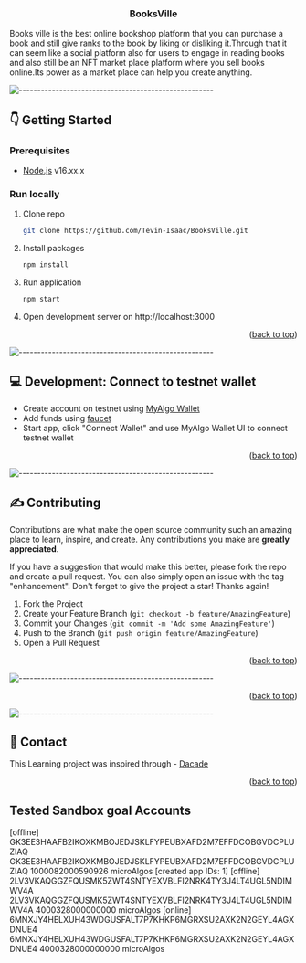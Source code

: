 

<h3 align="center">BooksVille</h3>

</div>
Books ville is the best online bookshop platform that you can purchase a book and still give ranks to the book by liking or disliking it.Through that it can seem like a social platform also for users to engage in reading books and also still be an NFT market place platform where you sell books online.Its power as a market place can help you create anything.

![-----------------------------------------------------](https://raw.githubusercontent.com/andreasbm/readme/master/assets/lines/cloudy.png)

<!-- GETTING STARTED -->

## :point_down: Getting Started

### Prerequisites

- [Node.js](https://nodejs.org/en/) v16.xx.x

### Run locally

1. Clone repo
   ```sh
   git clone https://github.com/Tevin-Isaac/BooksVille.git
   ```

2. Install packages
   ```sh
   npm install
   ```
3. Run application
   ```sh
   npm start
   ```
4. Open development server on http://localhost:3000

<p align="right">(<a href="#top">back to top</a>)</p>


![-----------------------------------------------------](https://raw.githubusercontent.com/andreasbm/readme/master/assets/lines/cloudy.png)

## :computer: Development: Connect to testnet wallet
- Create account on testnet using [MyAlgo Wallet](https://wallet.myalgo.com/)
- Add funds using [faucet](https://bank.testnet.algorand.network/)
- Start app, click "Connect Wallet" and use MyAlgo Wallet UI to connect testnet wallet


<p align="right">(<a href="#top">back to top</a>)</p>


![-----------------------------------------------------](https://raw.githubusercontent.com/andreasbm/readme/master/assets/lines/cloudy.png)


<!-- CONTRIBUTING -->

## :writing_hand: Contributing

Contributions are what make the open source community such an amazing place to learn, inspire, and create. Any
contributions you make are **greatly appreciated**.

If you have a suggestion that would make this better, please fork the repo and create a pull request. You can also
simply open an issue with the tag "enhancement". Don't forget to give the project a star! Thanks again!

1. Fork the Project
2. Create your Feature Branch (`git checkout -b feature/AmazingFeature`)
3. Commit your Changes (`git commit -m 'Add some AmazingFeature'`)
4. Push to the Branch (`git push origin feature/AmazingFeature`)
5. Open a Pull Request

<p align="right">(<a href="#top">back to top</a>)</p>


![-----------------------------------------------------](https://raw.githubusercontent.com/andreasbm/readme/master/assets/lines/cloudy.png)




<p align="right">(<a href="#top">back to top</a>)</p>



![-----------------------------------------------------](https://raw.githubusercontent.com/andreasbm/readme/master/assets/lines/cloudy.png)

<!-- CONTACT -->

## :iphone: Contact

This  Learning project was inspired through  - [Dacade](https://dacade.org/communities/algorand/courses/algorand-101/challenges/b72ad614-e882-4534-841b-92fc6792b9b8)

<p align="right">(<a href="#top">back to top</a>)</p>




<!-- MARKDOWN LINKS & IMAGES -->
<!-- https://www.markdownguide.org/basic-syntax/#reference-style-links -->

[contributors-shield]: https://img.shields.io/github/contributors/dacadeorg/algorand-react-marketplace.svg?style=for-the-badge

[contributors-url]: https://github.com/dacadeorg/algorand-react-marketplace/graphs/contributors

[forks-shield]: https://img.shields.io/github/forks/dacadeorg/algorand-react-marketplace.svg?style=for-the-badge

[forks-url]: https://github.com/dacadeorg/algorand-react-marketplace/network/members

[stars-shield]: https://img.shields.io/github/stars/dacadeorg/algorand-react-marketplace.svg?style=for-the-badge

[stars-url]: https://github.com/dacadeorg/algorand-react-marketplace/stargazers

[issues-shield]: https://img.shields.io/github/issues/dacadeorg/algorand-react-marketplace.svg?style=for-the-badge

[issues-url]: https://github.com/dacadeorg/algorand-react-marketplace/issues

[license-shield]: https://img.shields.io/github/license/dacadeorg/algorand-react-marketplace.svg?style=for-the-badge



[product-screenshot]: ./README/images/shot1.png

[product-screenshot-2]: ./README/images/shot2.png

## Tested Sandbox goal  Accounts
[offline]       GK3EE3HAAFB2IKOXKMBOJEDJSKLFYPEUBXAFD2M7EFFDCOBGVDCPLUZIAQ      GK3EE3HAAFB2IKOXKMBOJEDJSKLFYPEUBXAFD2M7EFFDCOBGVDCPLUZIAQ    1000082000590926 microAlgos     [created app IDs: 1]
[offline]       2LV3VKAQGGZFQUSMK5ZWT4SNTYEXVBLFI2NRK4TY3J4LT4UGL5NDIMWV4A      2LV3VKAQGGZFQUSMK5ZWT4SNTYEXVBLFI2NRK4TY3J4LT4UGL5NDIMWV4A    4000328000000000 microAlgos
[online]        6MNXJY4HELXUH43WDGUSFALT7P7KHKP6MGRXSU2AXK2N2GEYL4AGXDNUE4      6MNXJY4HELXUH43WDGUSFALT7P7KHKP6MGRXSU2AXK2N2GEYL4AGXDNUE4    4000328000000000 microAlgos